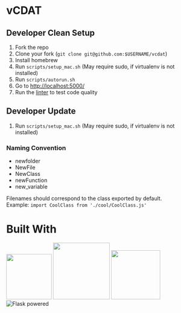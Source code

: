 # vCDAT

## Developer Clean Setup

1. Fork the repo
2. Clone your fork (`git clone git@github.com:$USERNAME/vcdat`)
3. Install homebrew
4. Run `scripts/setup_mac.sh` (May require sudo, if virtualenv is not installed)
5. Run `scripts/autorun.sh`
6. Go to [http://localhost:5000/](#)
7. Run the [linter](https://github.com/UV-CDAT/vcdat/test/ESLint/README.md) to test code quality

## Developer Update
1. Run `scripts/setup_mac.sh` (May require sudo, if virtualenv is not installed)

### Naming Convention
* newfolder
* NewFile
* NewClass
* newFunction
* new_variable  

Filenames should correspond to the class exported by default.  
Example: `import CoolClass from './cool/CoolClass.js'`

# Built With

<img src=http://js.devexpress.com/Content/Images/features/html5-css-javascript-logos.png height="120px">
<img src=http://red-badger.com/blog/wp-content/uploads/2015/04/react-logo-1000-transparent.png height="150px">
<img src=https://raw.githubusercontent.com/reactjs/redux/master/logo/logo.png height="130px">
<img src="http://flask.pocoo.org/static/badges/flask-powered.png" border="0" alt="Flask powered" title="Flask powered">

